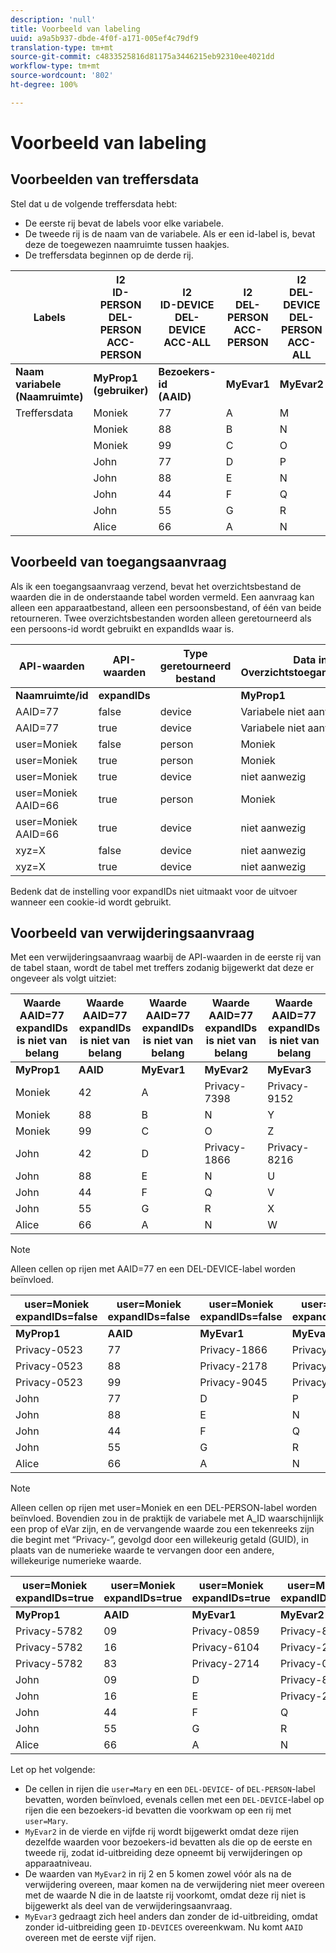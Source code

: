 ```yaml
---
description: 'null'
title: Voorbeeld van labeling
uuid: a9a5b937-dbde-4f0f-a171-005ef4c79df9
translation-type: tm+mt
source-git-commit: c4833525816d81175a3446215eb92310ee4021dd
workflow-type: tm+mt
source-wordcount: '802'
ht-degree: 100%

---
```



# Voorbeeld van labeling

## Voorbeelden van treffersdata

Stel dat u de volgende treffersdata hebt:

* De eerste rij bevat de labels voor elke variabele.
* De tweede rij is de naam van de variabele. Als er een id-label is, bevat deze de toegewezen naamruimte tussen haakjes.
* De treffersdata beginnen op de derde rij.

| Labels | I2<br>ID-PERSON<br>DEL-PERSON<br>ACC-PERSON | I2<br>ID-DEVICE<br>DEL-DEVICE<br>ACC-ALL | I2<br>DEL-PERSON<br>ACC-PERSON | I2<br>DEL-DEVICE<br>DEL-PERSON<br>ACC-ALL | I2<br>ID-DEVICE<br>DEL-DEVICE<br>ACC-ALL |
|---|---|---|---|---|---|
| **Naam variabele**<br>**(Naamruimte)** | **MyProp1**<br>**(gebruiker)** | **Bezoekers-id**<br>**(AAID)** | **MyEvar1** | **MyEvar2** | **MyEvar3**<br>**(xyz)** |
| Treffersdata | Moniek | 77 | A | M | X |
|  | Moniek | 88 | B | N | Y |
|  | Moniek | 99 | C | O | Z |
|  | John | 77 | D | P | W |
|  | John | 88 | E | N | U |
|  | John | 44 | F | Q | V |
|  | John | 55 | G | R | X |
|  | Alice | 66 | A | N | Z |

## Voorbeeld van toegangsaanvraag

Als ik een toegangsaanvraag verzend, bevat het overzichtsbestand de waarden die in de onderstaande tabel worden vermeld. Een aanvraag kan alleen een apparaatbestand, alleen een persoonsbestand, of één van beide retourneren. Twee overzichtsbestanden worden alleen geretourneerd als een persoons-id wordt gebruikt en expandIds waar is.

| API-waarden | API-waarden | Type geretourneerd bestand | Data in <br>Overzichtstoegangsbestand | Data in <br>Overzichtstoegangsbestand | Data in <br>Overzichtstoegangsbestand | Data in <br>Overzichtstoegangsbestand | Data in <br>Overzichtstoegangsbestand |
|--- |--- |--- |---|---|---|---|---|
| **Naamruimte/id** | **expandIDs** |  | **MyProp1** | **Bezoekers-id** | **MyEvar1** | **MyEvar2** | **MyEvar3** |
| AAID=77 | false | device | Variabele niet aanwezig | 77 | Variabele niet aanwezig | M, P | X, W |
| AAID=77 | true | device | Variabele niet aanwezig | 77 | Variabele niet aanwezig | M, P | X, W |
| user=Moniek | false | person | Moniek | 77, 88, 99 | A, B, C | M, N, O | X, Y, Z |
| user=Moniek | true | person | Moniek | 77, 88, 99 | A, B, C | M, N, O | X, Y, Z |
| user=Moniek | true | device | niet aanwezig | 77, 88 | niet aanwezig | N, P | U, W |
| user=Moniek AAID=66 | true | person | Moniek | 77, 88, 99 | A, B, C | M, N, O | X, Y, Z |
| user=Moniek AAID=66 | true | device | niet aanwezig | 66, 77, 88 | niet aanwezig | N, P | U, W, Z |
| xyz=X | false | device | niet aanwezig | 55, 77 | niet aanwezig | M, R | X |
| xyz=X | true | device | niet aanwezig | 55, 77 | niet aanwezig | M, P, R | B, X |

Bedenk dat de instelling voor expandIDs niet uitmaakt voor de uitvoer wanneer een cookie-id wordt gebruikt.

## Voorbeeld van verwijderingsaanvraag

Met een verwijderingsaanvraag waarbij de API-waarden in de eerste rij van de tabel staan, wordt de tabel met treffers zodanig bijgewerkt dat deze er ongeveer als volgt uitziet:

| Waarde AAID=77 expandIDs<br> is niet van belang | Waarde AAID=77 expandIDs<br> is niet van belang | Waarde AAID=77 expandIDs<br> is niet van belang | Waarde AAID=77 expandIDs<br> is niet van belang | Waarde AAID=77 expandIDs<br> is niet van belang |
|---|---|---|---|---|
| **MyProp1** | **AAID** | **MyEvar1** | **MyEvar2** | **MyEvar3** |
| Moniek | 42 | A | Privacy-7398 | Privacy-9152 |
| Moniek | 88 | B | N | Y |
| Moniek | 99 | C | O | Z |
| John | 42 | D | Privacy-1866 | Privacy-8216 |
| John | 88 | E | N | U |
| John | 44 | F | Q | V |
| John | 55 | G | R | X |
| Alice | 66 | A | N | W |

>[!NOTE]
>
>Alleen cellen op rijen met AAID=77 en een DEL-DEVICE-label worden beïnvloed.

| user=Moniek<br>expandIDs=false | user=Moniek<br>expandIDs=false | user=Moniek<br>expandIDs=false | user=Moniek<br>expandIDs=false | user=Moniek<br>expandIDs=false |
|--- |---|---|---|---|
| **MyProp1** | **AAID** | **MyEvar1** | **MyEvar2** | **MyEvar3** |
| Privacy-0523 | 77 | Privacy-1866 | Privacy-3681 | X |
| Privacy-0523 | 88 | Privacy-2178 | Privacy-1975 | Y |
| Privacy-0523 | 99 | Privacy-9045 | Privacy-2864 | Z |
| John | 77 | D | P | W |
| John | 88 | E | N | U |
| John | 44 | F | Q | V |
| John | 55 | G | R | X |
| Alice | 66 | A | N | W |

>[!NOTE]
>
>Alleen cellen op rijen met user=Moniek en een DEL-PERSON-label worden beïnvloed. Bovendien zou in de praktijk de variabele met A_ID waarschijnlijk een prop of eVar zijn, en de vervangende waarde zou een tekenreeks zijn die begint met “Privacy-”, gevolgd door een willekeurig getald (GUID), in plaats van de numerieke waarde te vervangen door een andere, willekeurige numerieke waarde.

| user=Moniek<br>expandIDs=true | user=Moniek<br>expandIDs=true | user=Moniek<br>expandIDs=true | user=Moniek<br>expandIDs=true | user=Moniek<br>expandIDs=true |
|--- |---|---|---|---|
| **MyProp1** | **AAID** | **MyEvar1** | **MyEvar2** | **MyEvar3** |
| Privacy-5782 | 09 | Privacy-0859 | Privacy-8183 | Privacy-9152 |
| Privacy-5782 | 16 | Privacy-6104 | Privacy-2911 | Privacy-6821 |
| Privacy-5782 | 83 | Privacy-2714 | Privacy-0219 | Privacy-4395 |
| John | 09 | D | Privacy-8454 | Privacy-8216 |
| John | 16 | E | Privacy-2911 | Privacy-2930 |
| John | 44 | F | Q | V |
| John | 55 | G | R | X |
| Alice | 66 | A | N | W |

Let op het volgende:

* De cellen in rijen die `user=Mary` en een `DEL-DEVICE`- of `DEL-PERSON`-label bevatten, worden beïnvloed, evenals cellen met een `DEL-DEVICE`-label op rijen die een bezoekers-id bevatten die voorkwam op een rij met `user=Mary`.
* `MyEvar2` in de vierde en vijfde rij wordt bijgewerkt omdat deze rijen dezelfde waarden voor bezoekers-id bevatten als die op de eerste en tweede rij, zodat id-uitbreiding deze opneemt bij verwijderingen op apparaatniveau.
* De waarden van `MyEvar2` in rij 2 en 5 komen zowel vóór als na de verwijdering overeen, maar komen na de verwijdering niet meer overeen met de waarde N die in de laatste rij voorkomt, omdat deze rij niet is bijgewerkt als deel van de verwijderingsaanvraag.
* `MyEvar3` gedraagt zich heel anders dan zonder de id-uitbreiding, omdat zonder id-uitbreiding geen `ID-DEVICES` overeenkwam. Nu komt `AAID` overeen met de eerste vijf rijen.
